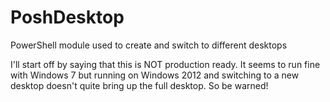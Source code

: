 # PoshDesktop
PowerShell module used to create and switch to different desktops

I'll start off by saying that this is NOT production ready. It seems to run fine with Windows 7 but running on Windows 2012 and switching to a new desktop doesn't quite bring up the full desktop. So be warned!
